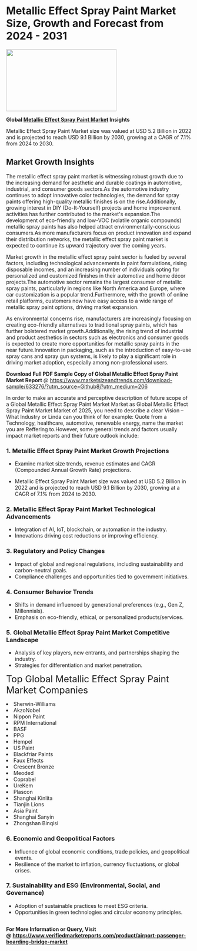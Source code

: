 <H1>Metallic Effect Spray Paint Market Size, Growth and Forecast from 2024 - 2031</H1><img class="aligncenter size-medium wp-image-584254" src="https://thirdeyenews.in/wp-content/uploads/2024/09/Global-Market-Research-300x168.jpeg" alt="" width="300" height="168" /><p><strong>Global&nbsp;<a href="https://www.marketsizeandtrends.com/download-sample/633276/?utm_source=Github8j?utm_medium=206">Metallic Effect Spray Paint Market</a> Insights</strong></p><p>Metallic Effect Spray Paint Market size was valued at USD 5.2 Billion in 2022 and is projected to reach USD 9.1 Billion by 2030, growing at a CAGR of 7.1% from 2024 to 2030.</p><p><h2>Market Growth Insights</h2> <p>The metallic effect spray paint market is witnessing robust growth due to the increasing demand for aesthetic and durable coatings in automotive, industrial, and consumer goods sectors.As the automotive industry continues to adopt innovative color technologies, the demand for spray paints offering high-quality metallic finishes is on the rise.Additionally, growing interest in DIY (Do-It-Yourself) projects and home improvement activities has further contributed to the market's expansion.The development of eco-friendly and low-VOC (volatile organic compounds) metallic spray paints has also helped attract environmentally-conscious consumers.As more manufacturers focus on product innovation and expand their distribution networks, the metallic effect spray paint market is expected to continue its upward trajectory over the coming years.</p> <p>Market growth in the metallic effect spray paint sector is fueled by several factors, including technological advancements in paint formulations, rising disposable incomes, and an increasing number of individuals opting for personalized and customized finishes in their automotive and home décor projects.The automotive sector remains the largest consumer of metallic spray paints, particularly in regions like North America and Europe, where car customization is a popular trend.Furthermore, with the growth of online retail platforms, customers now have easy access to a wide range of metallic spray paint options, driving market expansion.</p> <p>As environmental concerns rise, manufacturers are increasingly focusing on creating eco-friendly alternatives to traditional spray paints, which has further bolstered market growth.Additionally, the rising trend of industrial and product aesthetics in sectors such as electronics and consumer goods is expected to create more opportunities for metallic spray paints in the near future.Innovation in packaging, such as the introduction of easy-to-use spray cans and spray gun systems, is likely to play a significant role in driving market adoption, especially among non-professional users.</p> <p><span class=""><strong>Download Full PDF Sample Copy of Global Metallic Effect Spray Paint Market Report</strong> @ <a href="https://www.marketsizeandtrends.com/download-sample/633276/?utm_source=Github8j?utm_medium=206" target="_blank">https://www.marketsizeandtrends.com/download-sample/633276/?utm_source=Github8j?utm_medium=206</a></span></p><p>In order to make an accurate and perceptive description of future scope of a Global&nbsp;Metallic Effect Spray Paint Market Market as Global&nbsp;Metallic Effect Spray Paint Market Market of 2025, you need to describe a clear Vision &ndash; What Industry or Linda can you think of for example: Quote from a Technology, healthcare, automotive, renewable energy, name the market you are Reffering to.However, some general trends and factors usually impact market reports and their future outlook include:</p><h3>1.&nbsp;<strong>Metallic Effect Spray Paint Market Growth Projections</strong></h3><ul><li>Examine market size trends, revenue estimates and CAGR (Compounded Annual Growth Rate) projections.</li><li><p>Metallic Effect Spray Paint Market size was valued at USD 5.2 Billion in 2022 and is projected to reach USD 9.1 Billion by 2030, growing at a CAGR of 7.1% from 2024 to 2030.</p></li></ul><h3>2.&nbsp;<strong>Metallic Effect Spray Paint Market Technological Advancements</strong></h3><ul><li>Integration of AI, IoT, blockchain, or automation in the industry.</li><li>Innovations driving cost reductions or improving efficiency.</li></ul><h3>3.&nbsp;<strong>Regulatory and Policy Changes</strong></h3><ul><li>Impact of global and regional regulations, including sustainability and carbon-neutral goals.</li><li>Compliance challenges and opportunities tied to government initiatives.</li></ul><h3>4.&nbsp;<strong>Consumer Behavior Trends</strong></h3><ul><li>Shifts in demand influenced by generational preferences (e.g., Gen Z, Millennials).</li><li>Emphasis on eco-friendly, ethical, or personalized products/services.</li></ul><h3>5.&nbsp;<strong>Global Metallic Effect Spray Paint Market Competitive Landscape</strong></h3><ul><li>Analysis of key players, new entrants, and partnerships shaping the industry.</li><li>Strategies for differentiation and market penetration.</li></ul><p data-pm-slice="1 1 []"><span style="color: inherit; font-family: inherit; font-size: 25px;">Top Global Metallic Effect Spray Paint Market Companies</span></p><div class="" data-test-id=""><p><li>Sherwin-Williams</li><li> AkzoNobel</li><li> Nippon Paint</li><li> RPM International</li><li> BASF</li><li> PPG</li><li> Hempel</li><li> US Paint</li><li> Blackfriar Paints</li><li> Faux Effects</li><li> Crescent Bronze</li><li> Meoded</li><li> Coprabel</li><li> UreKem</li><li> Plascon</li><li> Shanghai Kinlita</li><li> Tianjin Lions</li><li> Asia Paint</li><li> Shanghai Sanyin</li><li> Zhongshan Binqisi</li></p></div><h3>6.&nbsp;<strong>Economic and Geopolitical Factors</strong></h3><ul><li>Influence of global economic conditions, trade policies, and geopolitical events.</li><li>Resilience of the market to inflation, currency fluctuations, or global crises.</li></ul><h3>7.&nbsp;<strong>Sustainability and ESG (Environmental, Social, and Governance)</strong></h3><ul><li>Adoption of sustainable practices to meet ESG criteria.</li><li>Opportunities in green technologies and circular economy principles.</li></ul><h2><strong style="font-size: 14px;">For More Information or Query, Visit @&nbsp;</strong><a style="background-color: #ffffff; font-size: 14px;" href="https://www.marketsizeandtrends.com/report/metallic-effect-spray-paint-market/" target="_blank">https://www.verifiedmarketreports.com/product/airport-passenger-boarding-bridge-market</a></h2>